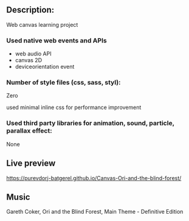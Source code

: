 ## Description:
Web canvas learning project

### Used native web events and APIs
 - web audio API
 - canvas 2D
 - deviceorientation event

### Number of style files (css, sass, styl):
Zero

used minimal inline css for performance improvement

### Used third party libraries for animation, sound, particle, parallax effect:
None

## Live preview
https://purevdorj-batgerel.github.io/Canvas-Ori-and-the-blind-forest/

## Music
Gareth Coker, Ori and the Blind Forest, Main Theme - Definitive Edition

